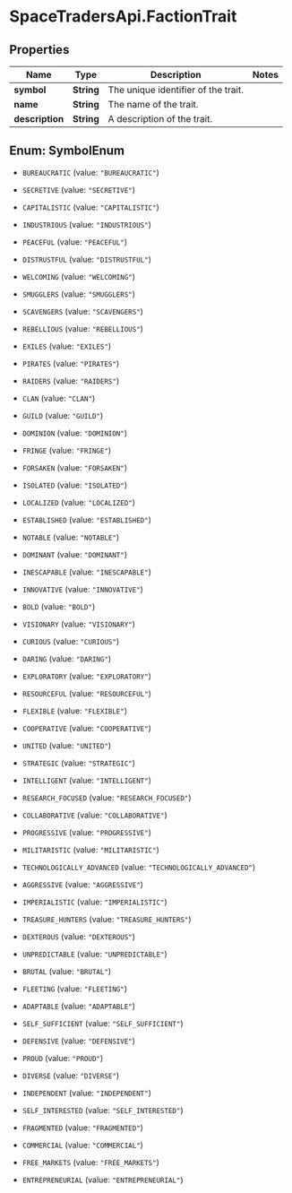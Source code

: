 # SpaceTradersApi.FactionTrait

## Properties

Name | Type | Description | Notes
------------ | ------------- | ------------- | -------------
**symbol** | **String** | The unique identifier of the trait. | 
**name** | **String** | The name of the trait. | 
**description** | **String** | A description of the trait. | 



## Enum: SymbolEnum


* `BUREAUCRATIC` (value: `"BUREAUCRATIC"`)

* `SECRETIVE` (value: `"SECRETIVE"`)

* `CAPITALISTIC` (value: `"CAPITALISTIC"`)

* `INDUSTRIOUS` (value: `"INDUSTRIOUS"`)

* `PEACEFUL` (value: `"PEACEFUL"`)

* `DISTRUSTFUL` (value: `"DISTRUSTFUL"`)

* `WELCOMING` (value: `"WELCOMING"`)

* `SMUGGLERS` (value: `"SMUGGLERS"`)

* `SCAVENGERS` (value: `"SCAVENGERS"`)

* `REBELLIOUS` (value: `"REBELLIOUS"`)

* `EXILES` (value: `"EXILES"`)

* `PIRATES` (value: `"PIRATES"`)

* `RAIDERS` (value: `"RAIDERS"`)

* `CLAN` (value: `"CLAN"`)

* `GUILD` (value: `"GUILD"`)

* `DOMINION` (value: `"DOMINION"`)

* `FRINGE` (value: `"FRINGE"`)

* `FORSAKEN` (value: `"FORSAKEN"`)

* `ISOLATED` (value: `"ISOLATED"`)

* `LOCALIZED` (value: `"LOCALIZED"`)

* `ESTABLISHED` (value: `"ESTABLISHED"`)

* `NOTABLE` (value: `"NOTABLE"`)

* `DOMINANT` (value: `"DOMINANT"`)

* `INESCAPABLE` (value: `"INESCAPABLE"`)

* `INNOVATIVE` (value: `"INNOVATIVE"`)

* `BOLD` (value: `"BOLD"`)

* `VISIONARY` (value: `"VISIONARY"`)

* `CURIOUS` (value: `"CURIOUS"`)

* `DARING` (value: `"DARING"`)

* `EXPLORATORY` (value: `"EXPLORATORY"`)

* `RESOURCEFUL` (value: `"RESOURCEFUL"`)

* `FLEXIBLE` (value: `"FLEXIBLE"`)

* `COOPERATIVE` (value: `"COOPERATIVE"`)

* `UNITED` (value: `"UNITED"`)

* `STRATEGIC` (value: `"STRATEGIC"`)

* `INTELLIGENT` (value: `"INTELLIGENT"`)

* `RESEARCH_FOCUSED` (value: `"RESEARCH_FOCUSED"`)

* `COLLABORATIVE` (value: `"COLLABORATIVE"`)

* `PROGRESSIVE` (value: `"PROGRESSIVE"`)

* `MILITARISTIC` (value: `"MILITARISTIC"`)

* `TECHNOLOGICALLY_ADVANCED` (value: `"TECHNOLOGICALLY_ADVANCED"`)

* `AGGRESSIVE` (value: `"AGGRESSIVE"`)

* `IMPERIALISTIC` (value: `"IMPERIALISTIC"`)

* `TREASURE_HUNTERS` (value: `"TREASURE_HUNTERS"`)

* `DEXTEROUS` (value: `"DEXTEROUS"`)

* `UNPREDICTABLE` (value: `"UNPREDICTABLE"`)

* `BRUTAL` (value: `"BRUTAL"`)

* `FLEETING` (value: `"FLEETING"`)

* `ADAPTABLE` (value: `"ADAPTABLE"`)

* `SELF_SUFFICIENT` (value: `"SELF_SUFFICIENT"`)

* `DEFENSIVE` (value: `"DEFENSIVE"`)

* `PROUD` (value: `"PROUD"`)

* `DIVERSE` (value: `"DIVERSE"`)

* `INDEPENDENT` (value: `"INDEPENDENT"`)

* `SELF_INTERESTED` (value: `"SELF_INTERESTED"`)

* `FRAGMENTED` (value: `"FRAGMENTED"`)

* `COMMERCIAL` (value: `"COMMERCIAL"`)

* `FREE_MARKETS` (value: `"FREE_MARKETS"`)

* `ENTREPRENEURIAL` (value: `"ENTREPRENEURIAL"`)




